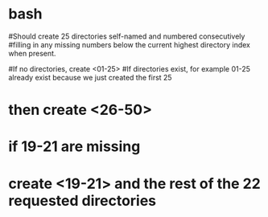 # bash

#Should create 25 directories self-named and numbered consecutively
#filling in any missing numbers below the current highest directory index when present.

#If no directories, create <username><01-25>
#If directories exist, for example <username>01-25 already exist because we just created the first 25
#  then create <username><26-50>
#  if <username>19-21 are missing
#    create <username><19-21> and the rest of the 22 requested directories
